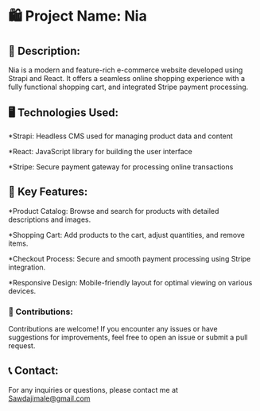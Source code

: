 # 🛍️ Project Name: Nia #

## 📝 Description:
Nia is a modern and feature-rich e-commerce website developed using Strapi and React. It offers a seamless online shopping experience with a fully functional shopping cart, and integrated Stripe payment processing. 

## 🖥️ Technologies Used:

*Strapi: Headless CMS used for managing product data and content

*React: JavaScript library for building the user interface

*Stripe: Secure payment gateway for processing online transactions

## 🌟 Key Features:

*Product Catalog: Browse and search for products with detailed descriptions and images.

*Shopping Cart: Add products to the cart, adjust quantities, and remove items.

*Checkout Process: Secure and smooth payment processing using Stripe integration.

*Responsive Design: Mobile-friendly layout for optimal viewing on various devices.


### 🙌 Contributions:
Contributions are welcome! If you encounter any issues or have suggestions for improvements, feel free to open an issue or submit a pull request.

## 📞 Contact:
For any inquiries or questions, please contact me at Sawdajimale@gmail.com

